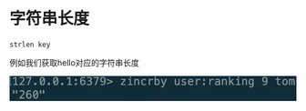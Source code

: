 # 字符串长度

```text
strlen key
```

例如我们获取hello对应的字符串长度

![](../../.gitbook/assets/image%20%2829%29.png)

